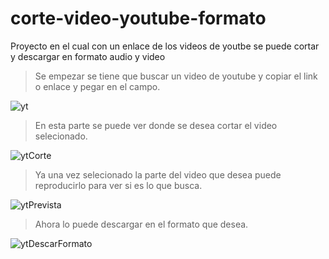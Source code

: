 # corte-video-youtube-formato
Proyecto en el cual con un enlace de los videos de youtbe se puede cortar y descargar en formato audio y video


>Se empezar se tiene que buscar un video de youtube y copiar el link o enlace y pegar en el campo.

![yt](https://user-images.githubusercontent.com/36554510/233761442-10dd95da-8937-49fb-af6f-62191cb80e76.jpg)



>En esta parte se puede ver donde se desea cortar el video selecionado.

![ytCorte](https://user-images.githubusercontent.com/36554510/233761481-17be5da1-3e70-40f0-b3b1-09e15fad8d6f.jpg)



>Ya una vez selecionado la parte del video que desea puede reproducirlo para ver si es lo que busca.

![ytPrevista](https://user-images.githubusercontent.com/36554510/233761488-279b1b8e-c4ec-4eb4-959c-4ec46b3f4a34.jpg)



>Ahora lo puede descargar en el formato que desea.

![ytDescarFormato](https://user-images.githubusercontent.com/36554510/233761484-3a7341c4-93d5-4028-a4cf-8baeb9dce6c0.jpg)

